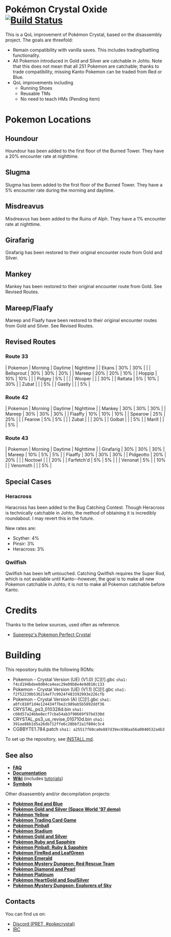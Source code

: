 # Pokémon Crystal Oxide [![Build Status][ci-badge]][ci]

This is a QoL improvement of Pokémon Crystal, based on the disassembly project. The goals are threefold:

 - Remain compatibility with vanilla saves. This includes trading/battling functionality.
 - All Pokemon introduced in Gold and Silver are catchable in Johto. Note that this does not mean that all 251 Pokemon are catchable; thanks to trade compatibility, missing Kanto Pokemon can be traded from Red or Blue.
 - QoL improvements including
   - Running Shoes
   - Reusable TMs
   - No need to teach HMs (Pending item)

# Pokemon Locations

## Houndour
Houndour has been added to the first floor of the Burned Tower. They have a 20% encounter rate at nighttime.

## Slugma
Slugma has been added to the first floor of the Burned Tower. They have a 5% encounter rate during the morning and daytime.

## Misdreavus
Misdreavus has been added to the Ruins of Alph. They have a 1% encounter rate at nighttime.

## Girafarig
Girafarig has been restored to their original encounter route from Gold and Silver.

## Mankey
Mankey has been restored to their original encounter route from Gold.  See Revised Routes.

## Mareep/Flaafy
Mareep and Flaafy have been restored to their original encounter routes from Gold and Silver. See Revised Routes.

## Revised Routes

### Route 33

| Pokemon    | Morning | Daytime | Nighttime |
| Ekans      | 30%     | 30%     |           |
| Bellsprout | 30%     | 30%     | 20%       |
| Mareep     | 20%     | 20%     | 10%       |
| Hoppip     | 10%     | 10%     |           |
| Pidgey     | 5%      |         |           |
| Wooper     |         |         | 30%       |
| Rattata    | 5%      | 10%     | 30%       |
| Zubat      |         |         | 5%        |
| Gastly     |         |         | 5%        |

### Route 42

| Pokemon    | Morning | Daytime | Nighttime |
| Mankey     | 30%     | 30%     | 30%       |
| Mareep     | 30%     | 30%     | 30%       |
| Flaaffy    | 10%     | 10%     | 10%       |
| Spearow    | 25%     | 25%     |           |
| Fearow     | 5%      | 5%      |           |
| Zubat      |         |         | 20%       |
| Golbat     |         |         | 5%        |
| Marill     |         |         | 5%        |

### Route 43

| Pokemon    | Morning | Daytime | Nighttime |
| Girafarig  | 30%     | 30%     | 30%       |
| Mareep     | 10%     | 5%      | 5%        |
| Flaaffy    | 30%     | 30%     | 30%       |
| Pidgeotto  | 20%     | 20%     |           |
| Noctowl    |         |         | 20%       |
| Farfetch'd | 5%      | 5%      |           |
| Venonat    | 5%      |         | 10%       |
| Venomoth   |         |         | 5%        |

## Special Cases

### Heracross
Haracross has been added to the Bug Catching Contest. Though Heracross is technically catchable in Johto, the method of obtaining it is incredibly roundabout. I may revert this in the future.

New rates are:
- Scyther: 4%
- Pinsir: 3%
- Heracross: 3%

### Qwilfish
Qwilfish has been left untouched. Catching Qwilfish requires the Super Rod, which is not available until Kanto--however, the goal is to make all new Pokemon catchable in Johto; it is not to make all Pokemon catchable before Kanto.

# Credits

Thanks to the below sources, used often as reference.

 - [Superegz's Pokemon Perfect Crystal](https://github.com/Superegz/Pokemon-Perfect-Crystal/tree/9ceb36e6cb1984b8ee1ac7378b5d366ff0705317)

# Building

This repository builds the following ROMs:

- Pokemon - Crystal Version (UE) (V1.0) [C][!].gbc `sha1: f4cd194bdee0d04ca4eac29e09b8e4e9d818c133`
- Pokemon - Crystal Version (UE) (V1.1) [C][!].gbc `sha1: f2f52230b536214ef7c9924f483392993e226cfb`
- Pokemon - Crystal Version (A) [C][!].gbc `sha1: a0fc810f1d4e124434f7be2c989ab5b5892ddf36`
- CRYSTAL_ps3_010328d.bin `sha1: c60d57a24bbe8ecf7cba54ab3f90669f97bd330d`
- CRYSTAL_ps3_us_revise_010710d.bin `sha1: 391ae86b1d5a26db712ffe6c28bbf2a1f804c3c4`
- CGBBYTE1.784.patch `sha1: a25517f60ca0e887d39ec698aa56a0040532a4b3`

To set up the repository, see [INSTALL.md](INSTALL.md).


## See also

- [**FAQ**](FAQ.md)
- [**Documentation**][docs]
- [**Wiki**][wiki] (includes [tutorials][tutorials])
- [**Symbols**][symbols]

Other disassembly and/or decompilation projects:
* [**Pokémon Red and Blue**](https://github.com/pret/pokered)
* [**Pokémon Gold and Silver (Space World '97 demo)**](https://github.com/pret/pokegold-spaceworld)
* [**Pokémon Yellow**](https://github.com/pret/pokeyellow)
* [**Pokémon Trading Card Game**](https://github.com/pret/poketcg)
* [**Pokémon Pinball**](https://github.com/pret/pokepinball)
* [**Pokémon Stadium**](https://github.com/pret/pokestadium)
* [**Pokémon Gold and Silver**](https://github.com/pret/pokegold)
* [**Pokémon Ruby and Sapphire**](https://github.com/pret/pokeruby)
* [**Pokémon Pinball: Ruby & Sapphire**](https://github.com/pret/pokepinballrs)
* [**Pokémon FireRed and LeafGreen**](https://github.com/pret/pokefirered)
* [**Pokémon Emerald**](https://github.com/pret/pokeemerald)
* [**Pokémon Mystery Dungeon: Red Rescue Team**](https://github.com/pret/pmd-red)
* [**Pokémon Diamond and Pearl**](https://github.com/pret/pokediamond)
* [**Pokémon Platinum**](https://github.com/pret/pokeplatinum) 
* [**Pokémon HeartGold and SoulSilver**](https://github.com/pret/pokeheartgold)
* [**Pokémon Mystery Dungeon: Explorers of Sky**](https://github.com/pret/pmd-sky)

## Contacts

You can find us on:

* [Discord (PRET, #pokecrystal)](https://discord.gg/d5dubZ3)
* [IRC](https://web.libera.chat/?#pret)

[docs]: https://pret.github.io/pokecrystal/
[wiki]: https://github.com/pret/pokecrystal/wiki
[tutorials]: https://github.com/pret/pokecrystal/wiki/Tutorials
[symbols]: https://github.com/pret/pokecrystal/tree/symbols
[ci]: https://github.com/pret/pokecrystal/actions
[ci-badge]: https://github.com/pret/pokecrystal/actions/workflows/main.yml/badge.svg
